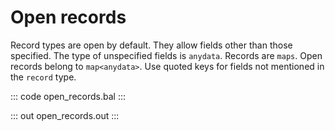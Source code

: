 # Open records

Record types are open by default. They allow fields other than those specified. The type of unspecified fields is `anydata`. Records are `maps`. Open records belong to `map<anydata>`. Use quoted keys for fields not mentioned in the `record` type.

::: code open_records.bal :::

::: out open_records.out :::
